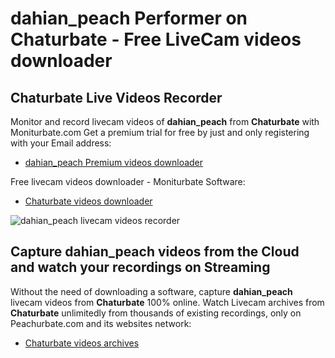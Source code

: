 # dahian_peach Performer on Chaturbate - Free LiveCam videos downloader

## Chaturbate Live Videos Recorder

Monitor and record livecam videos of **dahian_peach** from **Chaturbate** with Moniturbate.com
Get a premium trial for free by just and only registering with your Email address:
* [dahian_peach Premium videos downloader](https://moniturbate.com/request-demo-licence-key.html)

Free livecam videos downloader - Moniturbate Software:
* [Chaturbate videos downloader](https://moniturbate.com/moniturbate-download-software.html)

![dahian_peach livecam videos recorder](https://peachurnet.com/templates/moniturbate-software.png)


## Capture dahian_peach videos from the Cloud and watch your recordings on Streaming

Without the need of downloading a software, capture **dahian_peach** livecam videos from **Chaturbate** 100% online.
Watch Livecam archives from **Chaturbate** unlimitedly from thousands of existing recordings, only on Peachurbate.com and its websites network:
* [Chaturbate videos archives](https://peachurnet.com/)